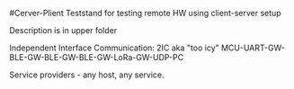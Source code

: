 #Cerver-Plient
Teststand for testing remote HW using client-server setup

Description is in upper folder

Independent Interface Communication: 2IC aka "too icy"
MCU-UART-GW-BLE-GW-BLE-GW-BLE-GW-LoRa-GW-UDP-PC

Service providers - any host, any service.